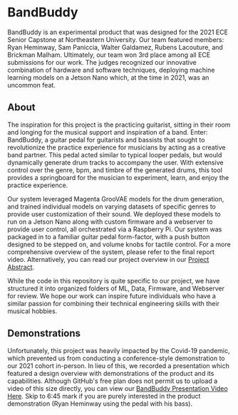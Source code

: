 # BandBuddy

BandBuddy is an experimental product that was designed for the 2021 ECE Senior Capstone at Northeastern University. Our team featured members: Ryan Heminway, Sam Paniccia, Walter Galdamez, Rubens Lacouture, and Brickman Malham. Ultimately, our team won 3rd place among all ECE submissions for our work. The judges recognized our innovative combination of hardware and software techniques, deploying machine learning models on a Jetson Nano which, at the time in 2021, was an uncommon feat.  

## About

The inspiration for this project is the practicing guitarist, sitting in their room and longing for the musical support and inspiration of a band. Enter: BandBuddy, a guitar pedal for guitarists and bassists that sought to revolutionize the practice experience for musicians by acting as a creative band partner. This pedal acted similar to typical looper pedals, but would dynamically generate drum tracks to accompany the user. With extensive control over the genre, bpm, and timbre of the generated drums, this tool provides a springboard for the musician to experiment, learn, and enjoy the practice experience. 

Our system leveraged Magenta GrooVAE models for the drum generation, and trained individual models on varying datasets of specific genres to provide user customization of their sound. We deployed these models to run on a Jetson Nano along with custom firmware and a webserver to provide user control, all orchestrated via a Raspberry Pi. Our system was packaged in to a familiar guitar pedal form-factor, with a push button designed to be stepped on, and volume knobs for tactile control. For a more comprehensive overview of the system, please refer to the final report video. Alternatively, you can read our project overview in our [Project Abstract](BandBuddy_Abstract.pdf).

While the code in this repository is quite specific to our project, we have structured it into organized folders of ML, Data, Firmware, and Webserver for review. We hope our work can inspire future individuals who have a similar passion for combining their technical engineering skills with their musical hobbies.

## Demonstrations

Unfortunately, this project was heavily impacted by the Covid-19 pandemic, which prevented us from conducting a conference-style demonstration to our 2021 cohort in-person. In lieu of this, we recorded a presentation which featured a design overview with demonstrations of the product and its capabilities. Although GitHub's free plan does not permit us to upload a video of this size directly, you can view our [BandBuddy Presentation Video Here](https://drive.google.com/file/d/1wapezHUzZOpXx3CwB58EvInzfpDUlrSQ/view?usp=sharing). Skip to 6:45 mark if you are purely interested in the product demonstration (Ryan Heminway using the pedal with his bass). 
